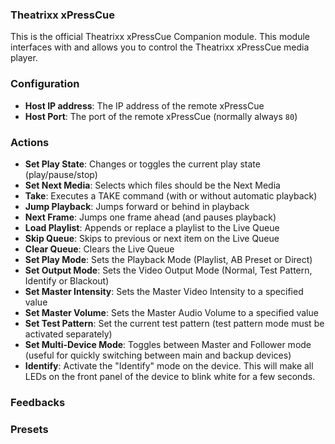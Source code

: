 ### Theatrixx xPressCue

This is the official Theatrixx xPressCue Companion module.
This module interfaces with and allows you to control the Theatrixx xPressCue media player.

### Configuration

- **Host IP address**: The IP address of the remote xPressCue
- **Host Port**: The port of the remote xPressCue (normally always `80`)

### Actions

- **Set Play State**: Changes or toggles the current play state (play/pause/stop)
- **Set Next Media**: Selects which files should be the Next Media
- **Take**: Executes a TAKE command (with or without automatic playback)
- **Jump Playback**: Jumps forward or behind in playback
- **Next Frame**: Jumps one frame ahead (and pauses playback)
- **Load Playlist**: Appends or replace a playlist to the Live Queue
- **Skip Queue**: Skips to previous or next item on the Live Queue
- **Clear Queue**: Clears the Live Queue
- **Set Play Mode**: Sets the Playback Mode (Playlist, AB Preset or Direct)
- **Set Output Mode**: Sets the Video Output Mode (Normal, Test Pattern, Identify or Blackout)
- **Set Master Intensity**: Sets the Master Video Intensity to a specified value
- **Set Master Volume**: Sets the Master Audio Volume to a specified value
- **Set Test Pattern**: Set the current test pattern (test pattern mode must be activated separately)
- **Set Multi-Device Mode**: Toggles between Master and Follower mode (useful for quickly switching between main and backup devices)
- **Identify**: Activate the "Identify" mode on the device. This will make all LEDs on the front panel of the device to blink white for a few seconds.

### Feedbacks

### Presets
